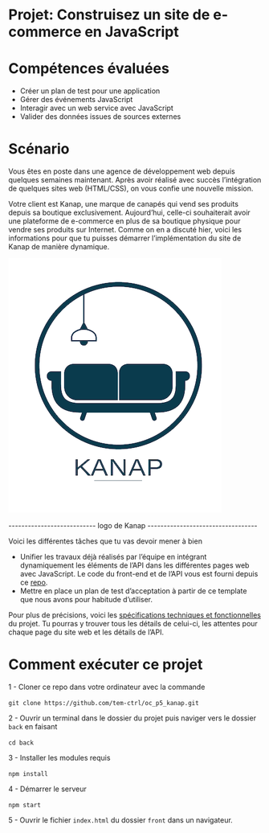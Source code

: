 # Projet: Construisez un site de e-commerce en JavaScript

# Compétences évaluées
- Créer un plan de test pour une application
- Gérer des événements JavaScript
- Interagir avec un web service avec JavaScript
- Valider des données issues de sources externes

# Scénario
Vous êtes en poste dans une agence de développement web depuis quelques semaines maintenant. Après avoir réalisé avec succès l’intégration de quelques sites web (HTML/CSS), on vous confie une nouvelle mission.

Votre client est Kanap, une marque de canapés qui vend ses produits depuis sa boutique exclusivement. Aujourd’hui, celle-ci souhaiterait avoir une plateforme de e-commerce en plus de sa boutique physique pour vendre ses produits sur Internet.
Comme on en a discuté hier, voici les informations pour que tu puisses démarrer l’implémentation du site de Kanap de manière dynamique. 

![image](./assets/logo.png)

--------------------------- logo de Kanap ----------------------------------

Voici les différentes tâches que tu vas devoir mener à bien

- Unifier les travaux déjà réalisés par l’équipe en intégrant dynamiquement les éléments de l’API dans les différentes pages web avec JavaScript. Le code du front-end et de l’API vous est fourni depuis ce [repo](https://github.com/OpenClassrooms-Student-Center/P5-Dev-Web-Kanap).
- Mettre en place un plan de test d’acceptation à partir de ce template que nous avons pour habitude d’utiliser.

Pour plus de précisions, voici les [spécifications techniques et fonctionnelles](assets/DW+P5+-+Specifications+fonctionnelles.pdf) du projet. Tu pourras y trouver tous les détails de celui-ci, les attentes pour chaque page du site web et les détails de l’API. 

# Comment exécuter ce projet
1 - Cloner ce repo dans votre ordinateur avec la commande

`git clone https://github.com/tem-ctrl/oc_p5_kanap.git`

2 - Ouvrir un terminal dans le dossier du projet puis naviger vers le dossier `back` en faisant

`cd back`

3 - Installer les modules requis

`npm install`

4 - Démarrer le serveur

`npm start`

5 - Ouvrir le fichier `index.html` du dossier `front` dans un navigateur.
